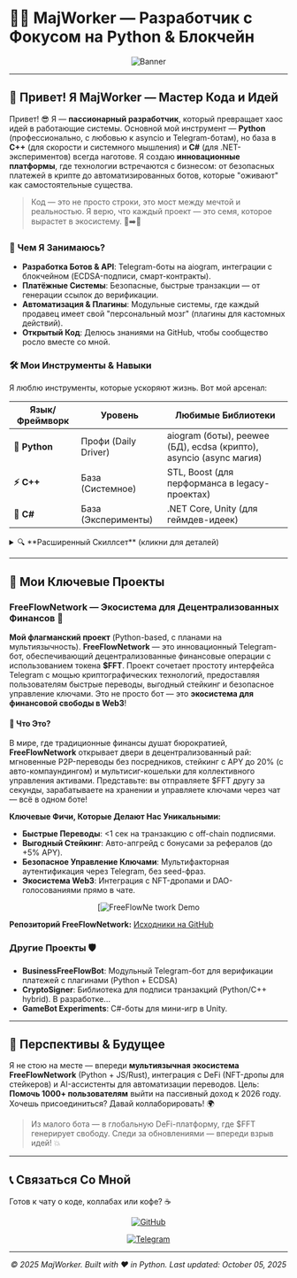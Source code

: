 # 👨‍💻 **MajWorker** — Разработчик с Фокусом на Python & Блокчейн

<div align="center">
  
![Banner](https://i.postimg.cc/kGHxfLLz/IMG-1464.jpg)  

</div>

---

## 🚀 **Привет! Я MajWorker — Мастер Кода и Идей**

Привет! 😎 Я — **пассионарный разработчик**, который превращает хаос идей в работающие системы. Основной мой инструмент — **Python** (профессионально, с любовью к asyncio и Telegram-ботам), но база в **C++** (для скорости и системного мышления) и **C#** (для .NET-экспериментов) всегда наготове. Я создаю **инновационные платформы**, где технологии встречаются с бизнесом: от безопасных платежей в крипте до автоматизированных ботов, которые "оживают" как самостоятельные существа.

> Код — это не просто строки, это мост между мечтой и реальностью. Я верю, что каждый проект — это семя, которое вырастет в экосистему. 🌱➡️🌳

### 🎯 **Чем Я Занимаюсь?**
- **Разработка Ботов & API**: Telegram-боты на aiogram, интеграции с блокчейном (ECDSA-подписи, смарт-контракты).
- **Платёжные Системы**: Безопасные, быстрые транзакции — от генерации ссылок до верификации.
- **Автоматизация & Плагины**: Модульные системы, где каждый продавец имеет свой "персональный мозг" (плагины для кастомных действий).
- **Открытый Код**: Делюсь знаниями на GitHub, чтобы сообщество росло вместе со мной.

### 🛠️ **Мои Инструменты & Навыки**
Я люблю инструменты, которые ускоряют жизнь. Вот мой арсенал:

| Язык/Фреймворк | Уровень | Любимые Библиотеки |
|---------------|---------|-------------------|
| **🐍 Python** | Профи (Daily Driver) | aiogram (боты), peewee (БД), ecdsa (крипто), asyncio (async магия) |
| **⚡ C++** | База (Системное) | STL, Boost (для перформанса в legacy-проектах) |
| **🔵 C#** | База (Эксперименты) | .NET Core, Unity (для геймдев-идеек) |

<details>
<summary>🔍 **Расширенный Скиллсет** (кликни для деталей)</summary>

- **Backend:** Flask/FastAPI, SQLAlchemy/Peewee.
- **Frontend:** Minimal (HTML/CSS для дашбордов), но с Tailwind для стиля.
- **Блокчейн:** SECP256k1, SHA-256 хэши, смарт-контракты на Solidity (в планах).
- **DevOps:** GitHub Actions, CI/CD, .env для секретов.

</details>

---

## 🌟 **Мои Ключевые Проекты**

### **FreeFlowNetwork — Экосистема для Децентрализованных Финансов** 🚀
**Мой флагманский проект** (Python-based, с планами на мультиязычность). **FreeFlowNetwork** — это инновационный Telegram-бот, обеспечивающий децентрализованные финансовые операции с использованием токена **$FFT**. Проект сочетает простоту интерфейса Telegram с мощью криптографических технологий, предоставляя пользователям быстрые переводы, выгодный стейкинг и безопасное управление ключами. Это не просто бот — это **экосистема для финансовой свободы в Web3**!

#### 🎨 **Что Это?**
В мире, где традиционные финансы душат бюрократией, **FreeFlowNetwork** открывает двери в децентрализованный рай: мгновенные P2P-переводы без посредников, стейкинг с APY до 20% (с авто-компаундингом) и мультисиг-кошельки для коллективного управления активами. Представьте: вы отправляете $FFT другу за секунды, зарабатываете на хранении и управляете ключами через чат — всё в одном боте!

**Ключевые Фичи, Которые Делают Нас Уникальными:**
- **Быстрые Переводы**: <1 сек на транзакцию с off-chain подписями.
- **Выгодный Стейкинг**: Авто-апгрейд с бонусами за рефералов (до +5% APY).
- **Безопасное Управление Ключами**: Мультифакторная аутентификация через Telegram, без seed-фраз.
- **Экосистема Web3**: Интеграция с NFT-дропами и DAO-голосованиями прямо в чате.

<div align="center">
  
[![FreeFlowNe twork Demo](https://i.postimg.cc/13r8zLJx/what-is-staking.png)  

</div>

**Репозиторий FreeFlowNetwork:** [Исходники на GitHub](https://github.com/majjrr/FreeFlowNetwork)

### **Другие Проекты** 🛡️
- **BusinessFreeFlowBot**: Модульный Telegram-бот для верификации платежей с плагинами (Python + ECDSA)
- **CryptoSigner**: Библиотека для подписи транзакций (Python/C++ hybrid). В разработке...
- **GameBot Experiments**: C#-боты для мини-игр в Unity.

---

## 🔮 **Перспективы & Будущее**
Я не стою на месте — впереди **мультиязычная экосистема FreeFlowNetwork** (Python + JS/Rust), интеграция с DeFi (NFT-дропы для стейкеров) и AI-ассистенты для автоматизации переводов. Цель: **Помочь 1000+ пользователям** выйти на пассивный доход к 2026 году. Хочешь присоединиться? Давай коллаборировать! 🌍

> Из малого бота — в глобальную DeFi-платформу, где $FFT генерирует свободу. Следи за обновлениями — впереди взрыв идей! 💥

---

## 📞 **Связаться Со Мной**
Готов к чату о коде, коллабах или кофе? ☕

<div align="center">

[![GitHub](https://img.shields.io/badge/GitHub-Follow-181717?style=for-the-badge&logo=github)](https://github.com/majjrr)

[![Telegram](https://img.shields.io/badge/Telegram-Join-0088cc?style=for-the-badge&logo=telegram)](https://t.me/majworker)


</div>

---

<div align="center">
  
*© 2025 MajWorker. Built with ❤️ in Python. Last updated: October 05, 2025*

</div>
